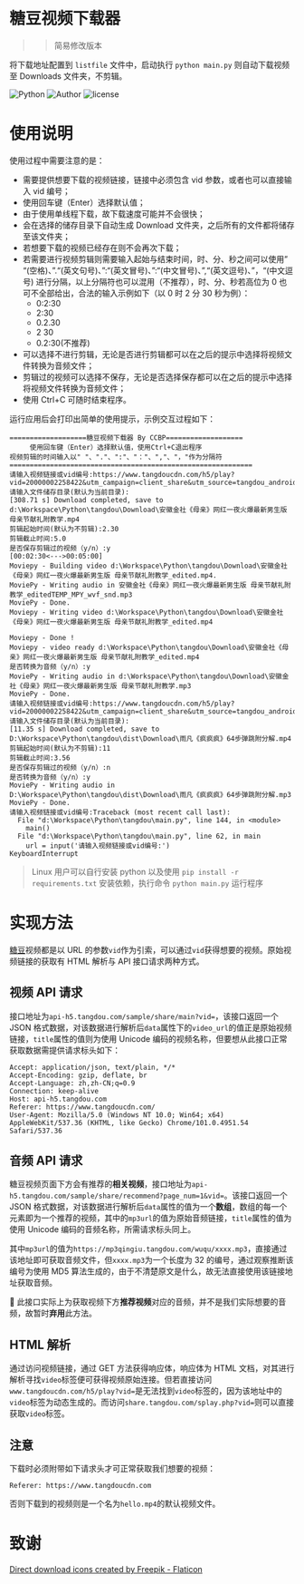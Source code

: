 # 糖豆视频下载器

> > 简易修改版本

将下载地址配置到 `listfile` 文件中，启动执行 `python main.py` 则自动下载视频至 Downloads 文件夹，不剪辑。

![Python](https://img.shields.io/badge/Python-3.8.3-red)
![Author](https://img.shields.io/badge/Author-CCBP-blue)
![license](https://img.shields.io/badge/license-MIT-lightgrey)

# 使用说明

使用过程中需要注意的是：

- 需要提供想要下载的视频链接，链接中必须包含 vid 参数，或者也可以直接输入 vid 编号；
- 使用回车键（Enter）选择默认值；
- 由于使用单线程下载，故下载速度可能并不会很快；
- 会在选择的储存目录下自动生成 Download 文件夹，之后所有的文件都将储存至该文件夹；
- 若想要下载的视频已经存在则不会再次下载；
- 若需要进行视频剪辑则需要输入起始与结束时间，时、分、秒之间可以使用” “(空格)、”.“(英文句号)、”:“(英文冒号)、”:“(中文冒号)、”,“(英文逗号)、”，“(中文逗号) 进行分隔，以上分隔符也可以混用（不推荐），时、分、秒若高位为 0 也可不全部给出，合法的输入示例如下（以 0 时 2 分 30 秒为例）：
  - 0:2:30
  - 2:30
  - 0.2.30
  - 2 30
  - 0.2:30(不推荐)
- 可以选择不进行剪辑，无论是否进行剪辑都可以在之后的提示中选择将视频文件转换为音频文件；
- 剪辑过的视频可以选择不保存，无论是否选择保存都可以在之后的提示中选择将视频文件转换为音频文件；
- 使用 Ctrl+C 可随时结束程序。

运行应用后会打印出简单的使用提示，示例交互过程如下：

```
===================糖豆视频下载器 By CCBP===================
     使用回车键（Enter）选择默认值，使用Ctrl+C退出程序
视频剪辑的时间输入以" "、"."、":"、"："、","、"，"作为分隔符
============================================================
请输入视频链接或vid编号:https://www.tangdoucdn.com/h5/play?vid=20000002258422&utm_campaign=client_share&utm_source=tangdou_android&utm_medium=wx_chat&utm_type=0&share_uid=#1652176249257
请输入文件储存目录(默认为当前目录):
[308.71 s] Download completed, save to d:\Workspace\Python\tangdou\Download\安徽金社《母亲》网红一夜火爆最新男生版 母亲节献礼附教学.mp4
剪辑起始时间(默认为不剪辑):2.30
剪辑截止时间:5.0
是否保存剪辑过的视频（y/n）:y
[00:02:30<--->00:05:00]
Moviepy - Building video d:\Workspace\Python\tangdou\Download\安徽金社《母亲》网红一夜火爆最新男生版 母亲节献礼附教学_edited.mp4.
MoviePy - Writing audio in 安徽金社《母亲》网红一夜火爆最新男生版 母亲节献礼附教学_editedTEMP_MPY_wvf_snd.mp3
MoviePy - Done.
Moviepy - Writing video d:\Workspace\Python\tangdou\Download\安徽金社《母亲》网红一夜火爆最新男生版 母亲节献礼附教学_edited.mp4

Moviepy - Done !
Moviepy - video ready d:\Workspace\Python\tangdou\Download\安徽金社《母亲》网红一夜火爆最新男生版 母亲节献礼附教学_edited.mp4
是否转换为音频（y/n）:y
MoviePy - Writing audio in d:\Workspace\Python\tangdou\Download\安徽金社《母亲》网红一夜火爆最新男生版 母亲节献礼附教学.mp3
MoviePy - Done.
请输入视频链接或vid编号:https://www.tangdoucdn.com/h5/play?vid=20000002258422&utm_campaign=client_share&utm_source=tangdou_android&utm_medium=wx_chat&utm_type=0&share_uid=#1652176249257
请输入文件储存目录(默认为当前目录):
[11.35 s] Download completed, save to D:\Workspace\Python\tangdou\dist\Download\雨凡《疯疯疯》64步弹跳附分解.mp4
剪辑起始时间(默认为不剪辑):11
剪辑截止时间:3.56
是否保存剪辑过的视频（y/n）:n
是否转换为音频（y/n）:y
MoviePy - Writing audio in D:\Workspace\Python\tangdou\dist\Download\雨凡《疯疯疯》64步弹跳附分解.mp3
MoviePy - Done.
请输入视频链接或vid编号:Traceback (most recent call last):
  File "d:\Workspace\Python\tangdou\main.py", line 144, in <module>
    main()
  File "d:\Workspace\Python\tangdou\main.py", line 62, in main
    url = input('请输入视频链接或vid编号:')
KeyboardInterrupt
```

> Linux 用户可以自行安装 python 以及使用 `pip install -r requirements.txt` 安装依赖，执行命令 `python main.py` 运行程序

# 实现方法

[糖豆](https://www.tangdoucdn.com/)视频都是以 URL 的参数`vid`作为引索，可以通过`vid`获得想要的视频。原始视频链接的获取有 HTML 解析与 API 接口请求两种方式。

## 视频 API 请求

接口地址为`api-h5.tangdou.com/sample/share/main?vid=`，该接口返回一个 JSON 格式数据，对该数据进行解析后`data`属性下的`video_url`的值正是原始视频链接，`title`属性的值则为使用 Unicode 编码的视频名称，但要想从此接口正常获取数据需提供请求标头如下：

```
Accept: application/json, text/plain, */*
Accept-Encoding: gzip, deflate, br
Accept-Language: zh,zh-CN;q=0.9
Connection: keep-alive
Host: api-h5.tangdou.com
Referer: https://www.tangdoucdn.com/
User-Agent: Mozilla/5.0 (Windows NT 10.0; Win64; x64) AppleWebKit/537.36 (KHTML, like Gecko) Chrome/101.0.4951.54 Safari/537.36
```

## 音频 API 请求

糖豆视频页面下方会有推荐的**相关视频**，接口地址为`api-h5.tangdou.com/sample/share/recommend?page_num=1&vid=`。该接口返回一个 JSON 格式数据，对该数据进行解析后`data`属性的值为一个**数组**，数组的每一个元素即为一个推荐的视频，其中的`mp3url`的值为原始音频链接，`title`属性的值为使用 Unicode 编码的音频名称，所需请求标头同上。

其中`mp3url`的值为`https://mp3qingiu.tangdou.com/wuqu/xxxx.mp3`，直接通过该地址即可获取音频文件，但`xxxx.mp3`为一个长度为 32 的编号，通过观察推断该编号为使用 MD5 算法生成的，由于不清楚原文是什么，故无法直接使用该链接地址获取音频。

🔴 此接口实际上为获取视频下方**推荐视频**对应的音频，并不是我们实际想要的音频，故暂时**弃用**此方法。

## HTML 解析

通过访问视频链接，通过 GET 方法获得响应体，响应体为 HTML 文档，对其进行解析寻找`video`标签便可获得视频原始连接。但若直接访问`www.tangdoucdn.com/h5/play?vid=`是无法找到`video`标签的，因为该地址中的`video`标签为动态生成的。而访问`share.tangdou.com/splay.php?vid=`则可以直接获取`video`标签。

## 注意

下载时必须附带如下请求头才可正常获取我们想要的视频：

```
Referer: https://www.tangdoucdn.com
```

否则下载到的视频则是一个名为`hello.mp4`的默认视频文件。

# 致谢

<a href="https://www.flaticon.com/free-icons/direct-download" title="direct download icons">Direct download icons created by Freepik - Flaticon</a>
